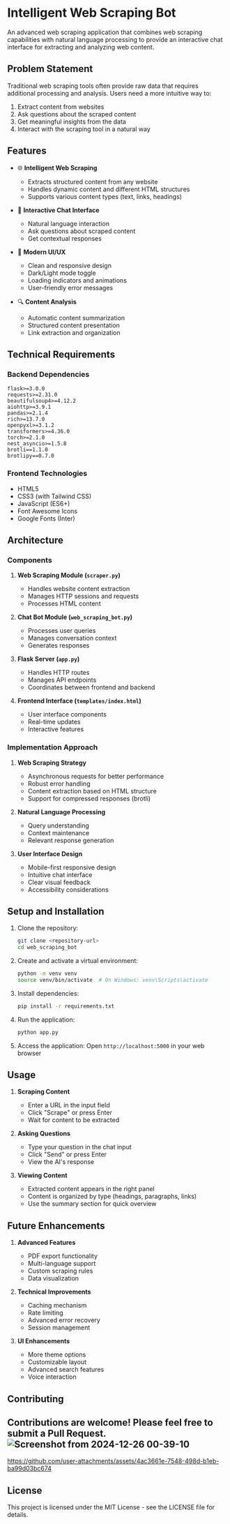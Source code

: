 # Intelligent Web Scraping Bot

An advanced web scraping application that combines web scraping capabilities with natural language processing to provide an interactive chat interface for extracting and analyzing web content.

## Problem Statement

Traditional web scraping tools often provide raw data that requires additional processing and analysis. Users need a more intuitive way to:
1. Extract content from websites
2. Ask questions about the scraped content
3. Get meaningful insights from the data
4. Interact with the scraping tool in a natural way

## Features

- 🌐 **Intelligent Web Scraping**
  - Extracts structured content from any website
  - Handles dynamic content and different HTML structures
  - Supports various content types (text, links, headings)

- 💬 **Interactive Chat Interface**
  - Natural language interaction
  - Ask questions about scraped content
  - Get contextual responses

- 🎨 **Modern UI/UX**
  - Clean and responsive design
  - Dark/Light mode toggle
  - Loading indicators and animations
  - User-friendly error messages

- 🔍 **Content Analysis**
  - Automatic content summarization
  - Structured content presentation
  - Link extraction and organization

## Technical Requirements

### Backend Dependencies
```
flask>=3.0.0
requests>=2.31.0
beautifulsoup4>=4.12.2
aiohttp>=3.9.1
pandas>=2.1.4
rich>=13.7.0
openpyxl>=3.1.2
transformers>=4.36.0
torch>=2.1.0
nest_asyncio>=1.5.8
brotli==1.1.0
brotlipy==0.7.0
```

### Frontend Technologies
- HTML5
- CSS3 (with Tailwind CSS)
- JavaScript (ES6+)
- Font Awesome Icons
- Google Fonts (Inter)

## Architecture

### Components

1. **Web Scraping Module (`scraper.py`)**
   - Handles website content extraction
   - Manages HTTP sessions and requests
   - Processes HTML content

2. **Chat Bot Module (`web_scraping_bot.py`)**
   - Processes user queries
   - Manages conversation context
   - Generates responses

3. **Flask Server (`app.py`)**
   - Handles HTTP routes
   - Manages API endpoints
   - Coordinates between frontend and backend

4. **Frontend Interface (`templates/index.html`)**
   - User interface components
   - Real-time updates
   - Interactive features

### Implementation Approach

1. **Web Scraping Strategy**
   - Asynchronous requests for better performance
   - Robust error handling
   - Content extraction based on HTML structure
   - Support for compressed responses (brotli)

2. **Natural Language Processing**
   - Query understanding
   - Context maintenance
   - Relevant response generation

3. **User Interface Design**
   - Mobile-first responsive design
   - Intuitive chat interface
   - Clear visual feedback
   - Accessibility considerations

## Setup and Installation

1. Clone the repository:
   ```bash
   git clone <repository-url>
   cd web_scraping_bot
   ```

2. Create and activate a virtual environment:
   ```bash
   python -m venv venv
   source venv/bin/activate  # On Windows: venv\Scripts\activate
   ```

3. Install dependencies:
   ```bash
   pip install -r requirements.txt
   ```

4. Run the application:
   ```bash
   python app.py
   ```

5. Access the application:
   Open `http://localhost:5000` in your web browser

## Usage

1. **Scraping Content**
   - Enter a URL in the input field
   - Click "Scrape" or press Enter
   - Wait for content to be extracted

2. **Asking Questions**
   - Type your question in the chat input
   - Click "Send" or press Enter
   - View the AI's response

3. **Viewing Content**
   - Extracted content appears in the right panel
   - Content is organized by type (headings, paragraphs, links)
   - Use the summary section for quick overview

## Future Enhancements

1. **Advanced Features**
   - PDF export functionality
   - Multi-language support
   - Custom scraping rules
   - Data visualization

2. **Technical Improvements**
   - Caching mechanism
   - Rate limiting
   - Advanced error recovery
   - Session management

3. **UI Enhancements**
   - More theme options
   - Customizable layout
   - Advanced search features
   - Voice interaction

## Contributing

Contributions are welcome! Please feel free to submit a Pull Request.
![Screenshot from 2024-12-26 00-39-10](https://github.com/user-attachments/assets/ee1776ce-5bc6-45d1-a1b0-4f7d83d24419)
------------------------------------------------------------------------------------------------------------------------
https://github.com/user-attachments/assets/4ac3661e-7548-498d-b1eb-ba99d03bc674


## License

This project is licensed under the MIT License - see the LICENSE file for details.
